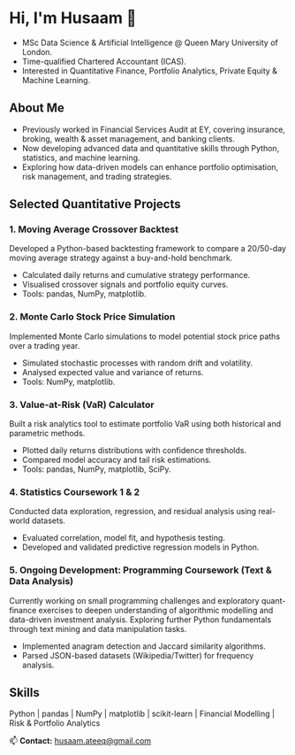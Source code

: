 # Hi, I'm Husaam 👋  
- MSc Data Science & Artificial Intelligence @ Queen Mary University of London.  
- Time-qualified Chartered Accountant (ICAS).  
- Interested in Quantitative Finance, Portfolio Analytics, Private Equity & Machine Learning.  

## About Me
- Previously worked in Financial Services Audit at EY, covering insurance, broking, wealth & asset management, and banking clients.  
- Now developing advanced data and quantitative skills through Python, statistics, and machine learning.  
- Exploring how data-driven models can enhance portfolio optimisation, risk management, and trading strategies.

## Selected Quantitative Projects  

### 1. Moving Average Crossover Backtest  
Developed a Python-based backtesting framework to compare a 20/50-day moving average strategy against a buy-and-hold benchmark.  
- Calculated daily returns and cumulative strategy performance.  
- Visualised crossover signals and portfolio equity curves.  
- Tools: pandas, NumPy, matplotlib.  

### 2. Monte Carlo Stock Price Simulation  
Implemented Monte Carlo simulations to model potential stock price paths over a trading year.  
- Simulated stochastic processes with random drift and volatility.  
- Analysed expected value and variance of returns.  
- Tools: NumPy, matplotlib.  

### 3. Value-at-Risk (VaR) Calculator  
Built a risk analytics tool to estimate portfolio VaR using both historical and parametric methods.  
- Plotted daily returns distributions with confidence thresholds.  
- Compared model accuracy and tail risk estimations.  
- Tools: pandas, NumPy, matplotlib, SciPy.  

### 4. Statistics Coursework 1 & 2  
Conducted data exploration, regression, and residual analysis using real-world datasets.  
- Evaluated correlation, model fit, and hypothesis testing.  
- Developed and validated predictive regression models in Python.  

### 5. Ongoing Development: Programming Coursework (Text & Data Analysis)
Currently working on small programming challenges and exploratory quant-finance exercises to deepen understanding of algorithmic modelling and data-driven investment analysis.
Exploring further Python fundamentals through text mining and data manipulation tasks.  
- Implemented anagram detection and Jaccard similarity algorithms.  
- Parsed JSON-based datasets (Wikipedia/Twitter) for frequency analysis.  


## Skills
Python | pandas | NumPy | matplotlib | scikit-learn | Financial Modelling | Risk & Portfolio Analytics  

📫 **Contact:** [husaam.ateeq@gmail.com](mailto:husaam.ateeq@gmail.com)

